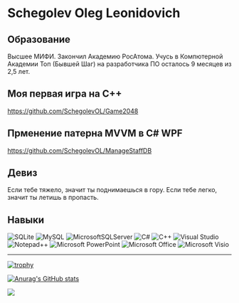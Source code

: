 # Schegolev Oleg Leonidovich

## Образование

Высшее МИФИ. Закончил Академию РосАтома. Учусь в Компютерной Академии Топ (Бывшей Шаг) на разработчика ПО осталось 9 месяцев из 2,5 лет. 

## Моя первая игра на С++

https://github.com/SchegolevOL/Game2048

## Прменение патерна MVVM в C# WPF

https://github.com/SchegolevOL/ManageStaffDB

## Девиз

Если тебе тяжело, значит ты поднимаешься в гору. 
Если тебе легко, значит ты летишь в пропасть.

## Навыки

![SQLite](https://img.shields.io/badge/sqlite-%2307405e.svg?style=for-the-badge&logo=sqlite&logoColor=white) ![MySQL](https://img.shields.io/badge/mysql-%2300f.svg?style=for-the-badge&logo=mysql&logoColor=white) ![MicrosoftSQLServer](https://img.shields.io/badge/Microsoft%20SQL%20Sever-CC2927?style=for-the-badge&logo=microsoft%20sql%20server&logoColor=white) ![C#](https://img.shields.io/badge/c%23-%23239120.svg?style=for-the-badge&logo=c-sharp&logoColor=white) ![C++](https://img.shields.io/badge/c++-%2300599C.svg?style=for-the-badge&logo=c%2B%2B&logoColor=white) ![Visual Studio](https://img.shields.io/badge/Visual%20Studio-5C2D91.svg?style=for-the-badge&logo=visual-studio&logoColor=white) ![Notepad++](https://img.shields.io/badge/Notepad++-90E59A.svg?style=for-the-badge&logo=notepad%2b%2b&logoColor=black) ![Microsoft PowerPoint](https://img.shields.io/badge/Microsoft_PowerPoint-B7472A?style=for-the-badge&logo=microsoft-powerpoint&logoColor=white) ![Microsoft Office](https://img.shields.io/badge/Microsoft_Office-D83B01?style=for-the-badge&logo=microsoft-office&logoColor=white) ![Microsoft Visio ](https://img.shields.io/badge/Microsoft_Visio-3955A3?style=for-the-badge&logo=microsoft-visio&logoColor=white)

***

[![trophy](https://github-profile-trophy.vercel.app/?username=SchegolevOL)](https://github.com/ryo-ma/github-profile-trophy)

[![Anurag's GitHub stats](https://github-readme-stats.vercel.app/api?username=SchegolevOL)](https://github.com/anuraghazra/github-readme-stats)

![](https://github-profile-summary-cards.vercel.app/api/cards/most-commit-language?username=SchegolevOL&theme=solarized_dark)
